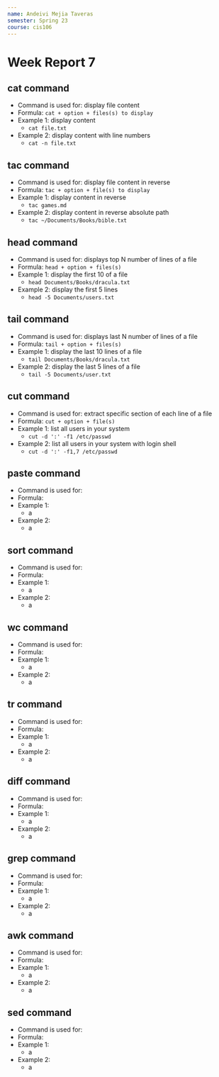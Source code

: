 ```yaml
---
name: Andeivi Mejia Taveras
semester: Spring 23
course: cis106
---
```


# Week Report 7

## cat command
- Command is used for: display file content
- Formula: `cat + option + files(s) to display`
- Example 1: display content
  - `cat file.txt`
- Example 2: display content with line numbers
  - `cat -n file.txt`

## tac command
- Command is used for: display file content in reverse
- Formula: `tac + option + file(s) to display`
- Example 1:  display content in reverse
  - `tac games.md`
- Example 2: display content in reverse absolute path
  - `tac ~/Documents/Books/bible.txt`

## head command
- Command is used for: displays top N number of lines of a file
- Formula: `head + option + files(s)`
- Example 1: display the first 10 of a file
  - `head Documents/Books/dracula.txt`
- Example 2: display the first 5 lines
  - `head -5 Documents/users.txt`

## tail command
- Command is used for: displays last N number of lines of a file
- Formula: `tail + option + files(s)`
- Example 1: display the last 10 lines of a file
  - `tail Documents/Books/dracula.txt`
- Example 2: display the last 5 lines of a file
  - `tail -5 Documents/user.txt`

## cut command
- Command is used for: extract specific section of each line of a file
- Formula: `cut + option + file(s)` 
- Example 1: list all users in your system
  - `cut -d ':' -f1 /etc/passwd`
- Example 2: list all users in your system with login shell
  - `cut -d ':' -f1,7 /etc/passwd`

## paste command
- Command is used for:
- Formula: 
- Example 1:
  - a
- Example 2:
  - a

## sort command
- Command is used for:
- Formula: 
- Example 1:
  - a
- Example 2:
  - a

## wc command
- Command is used for:
- Formula: 
- Example 1:
  - a
- Example 2:
  - a

## tr command
- Command is used for:
- Formula: 
- Example 1:
  - a
- Example 2:
  - a

## diff command
- Command is used for:
- Formula: 
- Example 1:
  - a
- Example 2:
  - a

## grep command
- Command is used for:
- Formula: 
- Example 1:
  - a
- Example 2:
  - a

## awk command
- Command is used for:
- Formula: 
- Example 1:
  - a
- Example 2:
  - a

## sed command
- Command is used for:
- Formula: 
- Example 1:
  - a
- Example 2:
  - a



